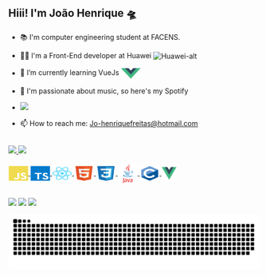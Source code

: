 ## Hiii! I'm João Henrique 🛸

- 📚 I'm computer engineering student at FACENS.
- 🤵🏽 I'm a Front-End developer at Huawei <img align="center" alt="Huawei-alt" heigth="35" width="45" src="http://logok.org/wp-content/uploads/2014/06/Huawei-logo-880x660.png"> 
- 🌱 I’m currently learning VueJs <img align="center" alt="Johen-VueJs" height="25" width="40" src="https://github.com/devicons/devicon/blob/master/icons/vuejs/vuejs-original.svg">
- 🎵 I'm passionate about music, so here's my Spotify </br>
- <a href="https://open.spotify.com/user/12155987445?si=04eb4ba2fd1e46c1" ><img src="https://img.shields.io/badge/Spotify-1ED760?&style=for-the-badge&logo=spotify&logoColor=white" ></a> 

- 📫 How to reach me: Jo-henriquefreitas@hotmail.com

 ##


 <div>
  <a href="https://github.com/Jhenrique44">
  <img height="180em" src="https://github-readme-stats.vercel.app/api?username=Jhenrique44&show_icons=true&theme=midnight-purple&include_all_commits=true&count_private=true"/>
  <img height="180em" src="https://github-readme-stats.vercel.app/api/top-langs/?username=Jhenrique44&layout=compact&langs_count=7&theme=midnight-purple"/>
 </div>
 
 
 <div style="display: inline_block"><br>
  <img align="center" alt="Johen-JavaScript" height="30" width="40" src="https://raw.githubusercontent.com/devicons/devicon/master/icons/javascript/javascript-plain.svg">
  <img align="center" alt="Johen-Type" height="30" width="40" src="https://raw.githubusercontent.com/devicons/devicon/master/icons/typescript/typescript-plain.svg">
  <img align="center" alt="Johen-React" height="30" width="40" src="https://raw.githubusercontent.com/devicons/devicon/master/icons/react/react-original.svg">
  <img align="center" alt="Johen-HTML" height="30" width="40" src="https://raw.githubusercontent.com/devicons/devicon/master/icons/html5/html5-original.svg">
  <img align="center" alt="Johen-CSS" height="30" width="40" src="https://raw.githubusercontent.com/devicons/devicon/master/icons/css3/css3-original.svg">
  <img align="center" alt="JoHen-Java" height="40" width="40" src="https://github.com/devicons/devicon/blob/master/icons/java/java-original-wordmark.svg">
  <img align="center" alt="JoHen-C" height="30" width="40" src="https://github.com/devicons/devicon/blob/master/icons/c/c-original.svg">
  <img align="center" alt="JoHen-Vue" height="30" widht="40" src="https://github.com/devicons/devicon/blob/master/icons/vuejs/vuejs-original.svg">
  <!--<img align="center" alt="Johen-SQL" height="60" width="40" src="https://github.com/devicons/devicon/blob/master/icons/microsoftsqlserver/microsoftsqlserver-plain-wordmark.svg">
  -->
 </div>

 ##

<div>
  <a href = "mailto:Jo-henriquefreitas@hotmail.com"><img src="https://img.shields.io/badge/Microsoft_Outlook-0078D4?style=for-the-badge&logo=microsoft-outlook&logoColor=white"    target="_blank"></a>
  <a href="https://www.linkedin.com/in/joaohenriquefq/" target="_blank"><img src="https://img.shields.io/badge/LinkedIn-0077B5?style=for-the-badge&logo=linkedin&logoColor=white" target="_blank"></a>       
  <a href="https://app.rocketseat.com.br/me/joao-henrique-05257" target="_blank"><img src="https://avatars.githubusercontent.com/u/28929274?s=30&v=4" target="_blank"></a> 
<!--   <a href="https://web.digitalinnovation.one/users/jo-henrique8?tab=achievements" target="_blank"><img  src="https://hermes.digitalinnovation.one/site/images/logo.png" widht:"50" target="_blank"> -->
<!--   </a>  -->
 
  
 ![Snake animation](https://github.com/Jhenrique44/Jhenrique44/blob/output/github-contribution-grid-snake.svg)

</div>

